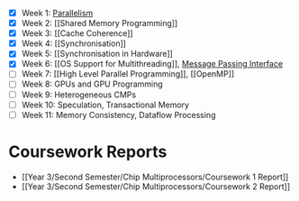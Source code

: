 - [x] Week 1: [Parallelism](Parallelism.md)
- [x] Week 2: [[Shared Memory Programming]]
- [x] Week 3: [[Cache Coherence]]
- [x] Week 4: [[Synchronisation]]
- [x] Week 5: [[Synchronisation in Hardware]]
- [x] Week 6: [[OS Support for Multithreading]], [Message Passing Interface](https://olivierpierre.github.io/comp35112/lecture-notes/13-mpi.html)
- [ ] Week 7: [[High Level Parallel Programming]], [[OpenMP]]
- [ ] Week 8: GPUs and GPU Programming
- [ ] Week 9: Heterogeneous CMPs
- [ ] Week 10: Speculation, Transactional Memory
- [ ] Week 11: Memory Consistency, Dataflow Processing

# Coursework Reports
- [[Year 3/Second Semester/Chip Multiprocessors/Coursework 1 Report]]
- [[Year 3/Second Semester/Chip Multiprocessors/Coursework 2 Report]]